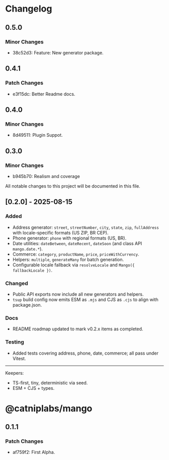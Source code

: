 # Changelog

## 0.5.0

### Minor Changes

- 38c52d3: Feature: New generator package.

## 0.4.1

### Patch Changes

- e3f15dc: Better Readme docs.

## 0.4.0

### Minor Changes

- 8d49511: Plugin Suppot.

## 0.3.0

### Minor Changes

- b945b70: Realism and coverage

All notable changes to this project will be documented in this file.

## [0.2.0] - 2025-08-15

### Added

- Address generator: `street`, `streetNumber`, `city`, `state`, `zip`, `fullAddress` with locale-specific formats (US ZIP, BR CEP).
- Phone generator: `phone` with regional formats (US, BR).
- Date utilities: `dateBetween`, `dateRecent`, `dateSoon` (and class API `mango.date.*`).
- Commerce: `category`, `productName`, `price`, `priceWithCurrency`.
- Helpers: `multiple`, `generateMany` for batch generation.
- Configurable locale fallback via `resolveLocale` and `Mango({ fallbackLocale })`.

### Changed

- Public API exports now include all new generators and helpers.
- `tsup` build config now emits ESM as `.mjs` and CJS as `.cjs` to align with package.json.

### Docs

- README roadmap updated to mark v0.2.x items as completed.

### Testing

- Added tests covering address, phone, date, commerce; all pass under Vitest.

---

Keepers:

- TS-first, tiny, deterministic via seed.
- ESM + CJS + types.

# @catniplabs/mango

## 0.1.1

### Patch Changes

- af759f2: First Alpha.
